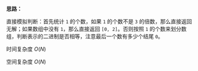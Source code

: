 **思路：**

直接模拟判断：首先统计 `1` 的个数，如果 `1` 的个数不是 `3` 的倍数，那么直接返回无解；如果数组中没有 `1`，那么直接返回 `[0, 2]`。否则按照 `1` 的个数来划分数组，判断表示的二进制是否相等，注意最后一个数有多少个结尾 `0`。

时间复杂度 $O(N)$

空间复杂度 $O(N)$

